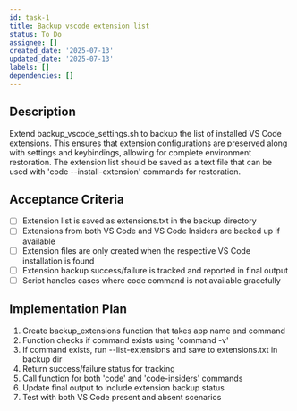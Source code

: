 ```yaml
---
id: task-1
title: Backup vscode extension list
status: To Do
assignee: []
created_date: '2025-07-13'
updated_date: '2025-07-13'
labels: []
dependencies: []
---
```


## Description

Extend backup_vscode_settings.sh to backup the list of installed VS Code extensions. This ensures that extension configurations are preserved along with settings and keybindings, allowing for complete environment restoration. The extension list should be saved as a text file that can be used with 'code --install-extension' commands for restoration.
## Acceptance Criteria

- [ ] Extension list is saved as extensions.txt in the backup directory
- [ ] Extensions from both VS Code and VS Code Insiders are backed up if available
- [ ] Extension files are only created when the respective VS Code installation is found
- [ ] Extension backup success/failure is tracked and reported in final output
- [ ] Script handles cases where code command is not available gracefully

## Implementation Plan

1. Create backup_extensions function that takes app name and command
2. Function checks if command exists using 'command -v'
3. If command exists, run --list-extensions and save to extensions.txt in backup dir
4. Return success/failure status for tracking
5. Call function for both 'code' and 'code-insiders' commands
6. Update final output to include extension backup status
7. Test with both VS Code present and absent scenarios

